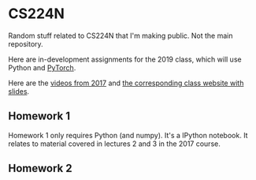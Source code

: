 # CS224N

Random stuff related to CS224N that I'm making public. Not the main repository.

Here are in-development assignments for the 2019 class, which will use Python and [PyTorch](https://pytorch.org).

Here are the [videos from 2017](https://www.youtube.com/playlist?list=PL3FW7Lu3i5Jsnh1rnUwq_TcylNr7EkRe6) and
[the corresponding class website with slides](http://web.stanford.edu/class/cs224n/archive/WWW_1617/index.html).

## Homework 1

Homework 1 only requires Python (and numpy). It's a IPython notebook. It relates to material covered in lectures 2 and 3 in the 2017 course.

## Homework 2

